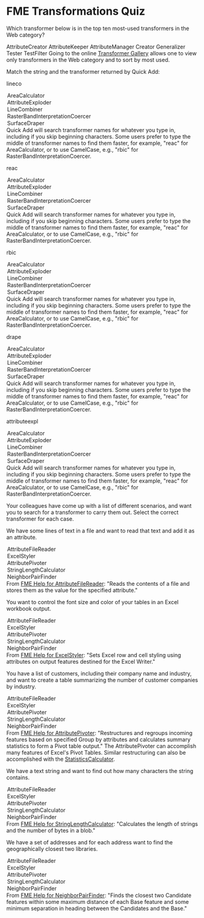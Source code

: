 # FME Transformations Quiz

<quiz name="">
  <question>
    <p>
      Which transformer below is in the top ten most-used transformers in the Web category?
    </p>
    <answer>AttributeCreator</answer>
    <answer>AttributeKeeper</answer>
    <answer>AttributeManager</answer>
    <answer>Creator</answer>
    <answer correct>Generalizer</answer>
    <answer>Tester</answer>
    <answer>TestFilter</answer>
    <explanation>Going to the online <a href="https://www.safe.com/transformers/#/">Transformer Gallery</a> allows one to view only transformers in the Web category and to sort by most used.</explanation>
  </question>
</quiz>

<p>
  Match the string and the transformer returned by Quick Add:
</p>

<quiz>
  <question>
    <p>
      lineco
    </p>
      <answer>
        <option>AreaCalculator</option>
        <option>AttributeExploder</option>
        <option correct>LineCombiner</option>
        <option>RasterBandInterpretationCoercer</option>
        <option>SurfaceDraper</option>
      </answer>
      <explanation>Quick Add will search transformer names for whatever you type in, including if you skip beginning characters. Some users prefer to type the middle of transformer names to find them faster, for example, "reac" for AreaCalculator, or to use CamelCase, e.g., "rbic" for RasterBandInterpretationCoercer.</explanation>
  </question>
  <question>
    <p>reac</p>
    <answer>
      <option correct>AreaCalculator</option>
      <option>AttributeExploder</option>
      <option>LineCombiner</option>
      <option>RasterBandInterpretationCoercer</option>
      <option>SurfaceDraper</option>
    </answer>
    <explanation>Quick Add will search transformer names for whatever you type in, including if you skip beginning characters. Some users prefer to type the middle of transformer names to find them faster, for example, "reac" for AreaCalculator, or to use CamelCase, e.g., "rbic" for RasterBandInterpretationCoercer.</explanation>
  </question>
    <p>rbic</p>
    <answer>
      <option>AreaCalculator</option>
      <option>AttributeExploder</option>
      <option>LineCombiner</option>
      <option correct>RasterBandInterpretationCoercer</option>
      <option>SurfaceDraper</option>
    </answer>
    <explanation>Quick Add will search transformer names for whatever you type in, including if you skip beginning characters. Some users prefer to type the middle of transformer names to find them faster, for example, "reac" for AreaCalculator, or to use CamelCase, e.g., "rbic" for RasterBandInterpretationCoercer.</explanation>
  <question>
    <p>drape</p>
    <answer>
      <option>AreaCalculator</option>
      <option>AttributeExploder</option>
      <option>LineCombiner</option>
      <option>RasterBandInterpretationCoercer</option>
      <option correct>SurfaceDraper</option>
    </answer>
    <explanation>Quick Add will search transformer names for whatever you type in, including if you skip beginning characters. Some users prefer to type the middle of transformer names to find them faster, for example, "reac" for AreaCalculator, or to use CamelCase, e.g., "rbic" for RasterBandInterpretationCoercer.</explanation>
  </question>
  <question>
    <p>attributeexpl</p>
    <answer>
      <option>AreaCalculator</option>
      <option correct>AttributeExploder</option>
      <option>LineCombiner</option>
      <option>RasterBandInterpretationCoercer</option>
      <option>SurfaceDraper</option>
    </answer>
    <explanation>Quick Add will search transformer names for whatever you type in, including if you skip beginning characters. Some users prefer to type the middle of transformer names to find them faster, for example, "reac" for AreaCalculator, or to use CamelCase, e.g., "rbic" for RasterBandInterpretationCoercer.</explanation>
  </question>
</quiz>

<p>
  Your colleagues have come up with a list of different scenarios, and want you to search for a transformer to carry them out. Select the correct transformer for each case.
</p>

<quiz>
  <question>
    <p>
      We have some lines of text in a file and want to read that text and add it as an attribute.
    </p>
    <answer>
      <option correct>AttributeFileReader</option>
      <option>ExcelStyler</option>
      <option>AttributePivoter</option>
      <option>StringLengthCalculator</option>
      <option>NeighborPairFinder</option>
    </answer>
    <explanation>From <a href="https://docs.safe.com/fme/html/FME_Desktop_Documentation/FME_Transformers/Transformers/attributefilereader.htm">FME Help for AttributeFileReader</a>: "Reads the contents of a file and stores them as the value for the specified attribute."</explanation>
  </question>
  <question>
    <p>You want to control the font size and color of your tables in an Excel workbook output.</p>
    <answer>
      <option>AttributeFileReader</option>
      <option correct>ExcelStyler</option>
      <option>AttributePivoter</option>
      <option>StringLengthCalculator</option>
      <option>NeighborPairFinder</option>
    </answer>
    <explanation>From <a href="https://docs.safe.com/fme/html/FME_Desktop_Documentation/FME_Transformers/Transformers/excelstyler.htm">FME Help for ExcelStyler</a>: "Sets Excel row and cell styling using attributes on output features destined for the Excel Writer."</explanation>
  </question>
  <question>
    <p>You have a list of customers, including their company name and industry, and want to create a table summarizing the number of customer companies by industry.</p>
    <answer>
      <option>AttributeFileReader</option>
      <option>ExcelStyler</option>
      <option correct>AttributePivoter</option>
      <option>StringLengthCalculator</option>
      <option>NeighborPairFinder</option>
    </answer>
    <explanation>From <a href="https://docs.safe.com/fme/html/FME_Desktop_Documentation/FME_Transformers/Transformers/attributepivoter.htm">FME Help for AttributePivoter</a>: "Restructures and regroups incoming features based on specified Group by attributes and calculates summary statistics to form a Pivot table output." The AttributePivoter can accomplish many features of Excel's Pivot Tables. Similar restructuring can also be accomplished with the <a href="https://docs.safe.com/fme/html/FME_Desktop_Documentation/FME_Transformers/Transformers/statisticscalculator.htm">StatisticsCalculator</a>.</explanation>
  </question>
  <question>
    <p>We have a text string and want to find out how many characters the string contains.</p>
    <answer>
      <option>AttributeFileReader</option>
      <option>ExcelStyler</option>
      <option>AttributePivoter</option>
      <option correct>StringLengthCalculator</option>
      <option>NeighborPairFinder</option>
    </answer>
    <explanation>From <a href="https://docs.safe.com/fme/html/FME_Desktop_Documentation/FME_Transformers/Transformers/stringlengthcalculator.htm">FME Help for StringLengthCalculator</a>: "Calculates the length of strings and the number of bytes in a blob."</explanation>
  </question>
  <question>
    <p>We have a set of addresses and for each address want to find the geographically closest two libraries.</p>
    <answer>
      <option>AttributeFileReader</option>
      <option>ExcelStyler</option>
      <option>AttributePivoter</option>
      <option>StringLengthCalculator</option>
      <option correct>NeighborPairFinder</option>
    </answer>
    <explanation>From <a href="https://docs.safe.com/fme/html/FME_Desktop_Documentation/FME_Transformers/Transformers/neighborpairfinder.htm">FME Help for NeighborPairFinder</a>: "Finds the closest two Candidate features within some maximum distance of each Base feature and some minimum separation in heading between the Candidates and the Base."</explanation>
  </question>
</quiz>
